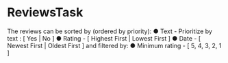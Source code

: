 # ReviewsTask

The reviews can be sorted by (ordered by priority):
● Text - Prioritize by text : [ Yes | No ]
● Rating - [ Highest First | Lowest First ]
● Date - [ Newest First | Oldest First ]
and filtered by:
● Minimum rating - [ 5, 4, 3, 2, 1 ]
